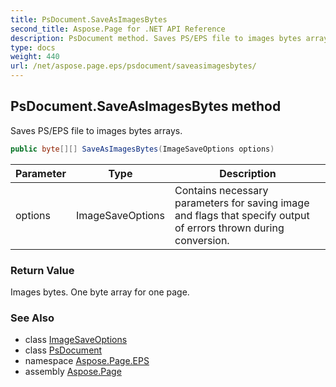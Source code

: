 ```yaml
---
title: PsDocument.SaveAsImagesBytes
second_title: Aspose.Page for .NET API Reference
description: PsDocument method. Saves PS/EPS file to images bytes arrays
type: docs
weight: 440
url: /net/aspose.page.eps/psdocument/saveasimagesbytes/
---
```

## PsDocument.SaveAsImagesBytes method

Saves PS/EPS file to images bytes arrays.

```csharp
public byte[][] SaveAsImagesBytes(ImageSaveOptions options)
```

| Parameter | Type | Description |
| --- | --- | --- |
| options | ImageSaveOptions | Contains necessary parameters for saving image and flags that specify output of errors thrown during conversion. |

### Return Value

Images bytes. One byte array for one page.

### See Also

* class [ImageSaveOptions](../../../aspose.page.eps.device/imagesaveoptions/)
* class [PsDocument](../)
* namespace [Aspose.Page.EPS](../../psdocument/)
* assembly [Aspose.Page](../../../)


